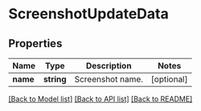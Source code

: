 # ScreenshotUpdateData

## Properties
Name | Type | Description | Notes
------------ | ------------- | ------------- | -------------
**name** | **string** | Screenshot name. | [optional] 

[[Back to Model list]](../../README.md#documentation-for-models) [[Back to API list]](../../README.md#documentation-for-api-endpoints) [[Back to README]](../../README.md)

